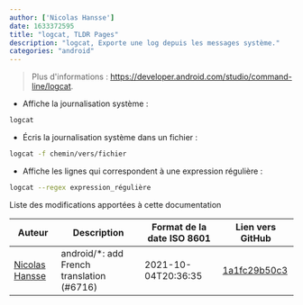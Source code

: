 ```yaml
---
author: ['Nicolas Hansse']
date: 1633372595
title: "logcat, TLDR Pages"
description: "logcat, Exporte une log depuis les messages système."
categories: "android"
---
```

> Plus d'informations : <https://developer.android.com/studio/command-line/logcat>.

- Affiche la journalisation système :

```bash
logcat
```

- Écris la journalisation système dans un fichier :

```bash
logcat -f chemin/vers/fichier
```

- Affiche les lignes qui correspondent à une expression régulière :

```bash
logcat --regex expression_régulière
```
Liste des modifications apportées à cette documentation


Auteur | Description | Format de la date ISO 8601 | Lien vers GitHub
------|-----|-----|-----
[Nicolas Hansse](mailto:nico.hansse@gmail.com) | android/*: add French translation (#6716) | 2021-10-04T20:36:35 | [1a1fc29b50c3](https://github.com/tldr-pages/tldr/commit/1a1fc29b50c3a931756fb51d571ca61a43e70067)

